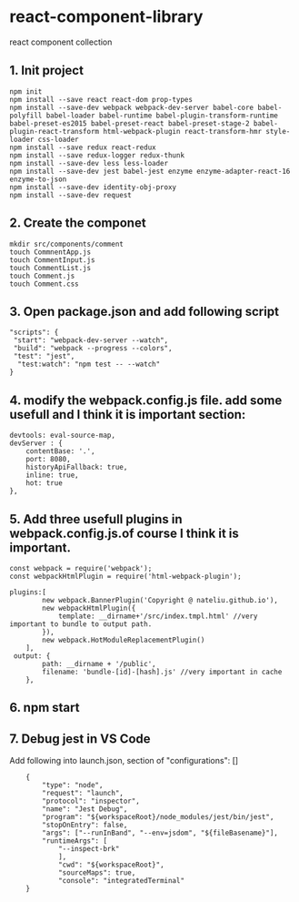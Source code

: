 # react-component-library
react component collection


## 1. Init project
```
npm init
npm install --save react react-dom prop-types
npm install --save-dev webpack webpack-dev-server babel-core babel-polyfill babel-loader babel-runtime babel-plugin-transform-runtime babel-preset-es2015 babel-preset-react babel-preset-stage-2 babel-plugin-react-transform html-webpack-plugin react-transform-hmr style-loader css-loader
npm install --save redux react-redux
npm install --save redux-logger redux-thunk
npm install --save-dev less less-loader
npm install --save-dev jest babel-jest enzyme enzyme-adapter-react-16 enzyme-to-json
npm install --save-dev identity-obj-proxy
npm install --save-dev request
```

## 2. Create the componet 
```
mkdir src/components/comment
touch CommnentApp.js
touch CommentInput.js
touch CommentList.js
touch Comment.js
touch Comment.css
```
## 3. Open package.json and add following script   
```
"scripts": {
 "start": "webpack-dev-server --watch",
 "build": "webpack --progress --colors",
 "test": "jest",
  "test:watch": "npm test -- --watch"
}
```
## 4. modify the webpack.config.js file. add some usefull and I think it is important section:
```
devtools: eval-source-map,
devServer : {
    contentBase: '.',
    port: 8080,
    historyApiFallback: true,
    inline: true,
    hot: true
},
```
## 5. Add three usefull plugins in webpack.config.js.of course I think it is important.
```
const webpack = require('webpack');
const webpackHtmlPlugin = require('html-webpack-plugin');

plugins:[
        new webpack.BannerPlugin('Copyright @ nateliu.github.io'),
        new webpackHtmlPlugin({
            template: __dirname+'/src/index.tmpl.html' //very important to bundle to output path.
        }),
        new webpack.HotModuleReplacementPlugin()
    ],
 output: {
        path: __dirname + '/public',
        filename: 'bundle-[id]-[hash].js' //very important in cache
    },
```  
## 6. npm start

## 7. Debug jest in VS Code
Add following into launch.json, section of "configurations": []
```
    {
        "type": "node",
        "request": "launch",
        "protocol": "inspector",
        "name": "Jest Debug",
        "program": "${workspaceRoot}/node_modules/jest/bin/jest",
        "stopOnEntry": false,
        "args": ["--runInBand", "--env=jsdom", "${fileBasename}"],
        "runtimeArgs": [
            "--inspect-brk"
            ],
            "cwd": "${workspaceRoot}",
            "sourceMaps": true,
            "console": "integratedTerminal"
    }
```
